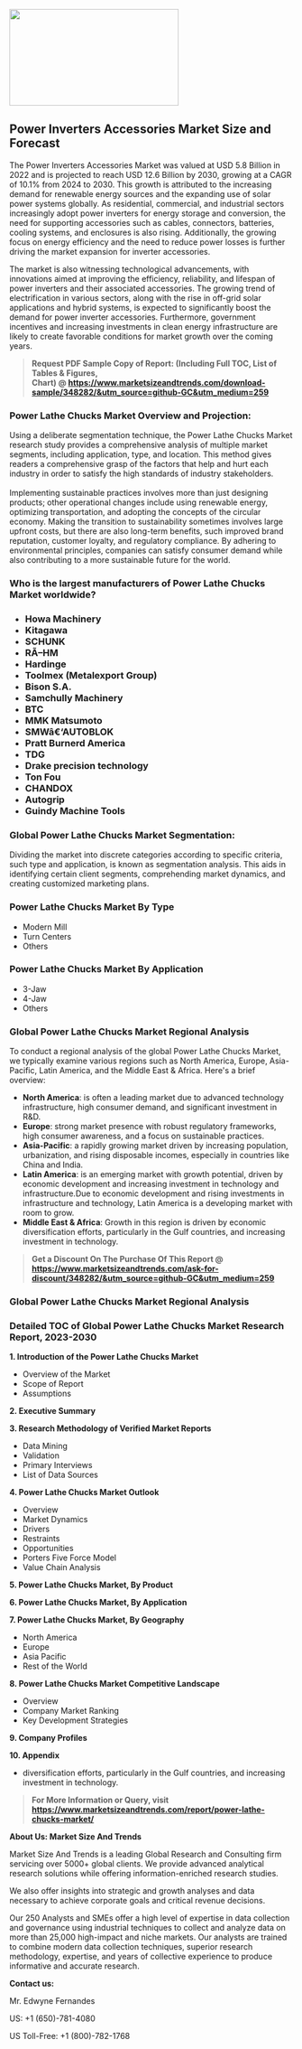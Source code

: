 <p><img class="alignnone size-medium wp-image-20088" src="https://ffe5etoiles.com/wp-content/uploads/2024/12/MST1-300x171.png" alt="" width="300" height="171" /></p><h2>Power Inverters Accessories Market Size and Forecast</h2><p>The Power Inverters Accessories Market was valued at USD 5.8 Billion in 2022 and is projected to reach USD 12.6 Billion by 2030, growing at a CAGR of 10.1% from 2024 to 2030. This growth is attributed to the increasing demand for renewable energy sources and the expanding use of solar power systems globally. As residential, commercial, and industrial sectors increasingly adopt power inverters for energy storage and conversion, the need for supporting accessories such as cables, connectors, batteries, cooling systems, and enclosures is also rising. Additionally, the growing focus on energy efficiency and the need to reduce power losses is further driving the market expansion for inverter accessories.</p><p>The market is also witnessing technological advancements, with innovations aimed at improving the efficiency, reliability, and lifespan of power inverters and their associated accessories. The growing trend of electrification in various sectors, along with the rise in off-grid solar applications and hybrid systems, is expected to significantly boost the demand for power inverter accessories. Furthermore, government incentives and increasing investments in clean energy infrastructure are likely to create favorable conditions for market growth over the coming years.</p></p><blockquote id="" class=""><strong>Request PDF Sample Copy of Report: (Including Full TOC, List of Tables &amp; Figures, Chart)&nbsp;@&nbsp;<strong><a href="https://www.marketsizeandtrends.com/download-sample/348282/&utm_source=github-GC&utm_medium=259" target="_blank">https://www.marketsizeandtrends.com/download-sample/348282/&utm_source=github-GC&utm_medium=259</a></strong></strong></blockquote><h3 id="" class="">Power Lathe Chucks Market&nbsp;Overview and Projection:</h3><p id="" class="">Using a deliberate segmentation technique, the Power Lathe Chucks Market research study provides a comprehensive analysis of multiple market segments, including application, type, and location. This method gives readers a comprehensive grasp of the factors that help and hurt each industry in order to satisfy the high standards of industry stakeholders. <br /> <br />Implementing sustainable practices involves more than just designing products; other operational changes include using renewable energy, optimizing transportation, and adopting the concepts of the circular economy. Making the transition to sustainability sometimes involves large upfront costs, but there are also long-term benefits, such improved brand reputation, customer loyalty, and regulatory compliance. By adhering to environmental principles, companies can satisfy consumer demand while also contributing to a more sustainable future for the world.</p><h3 id="" class="">Who is the largest manufacturers of&nbsp;Power Lathe Chucks Market worldwide?</h3><h3 class=""><p><ul><li>Howa Machinery </li><li> Kitagawa </li><li> SCHUNK </li><li> RÃ–HM </li><li> Hardinge </li><li> Toolmex (Metalexport Group) </li><li> Bison S.A. </li><li> Samchully Machinery </li><li> BTC </li><li> MMK Matsumoto </li><li> SMWâ€‘AUTOBLOK </li><li> Pratt Burnerd America </li><li> TDG </li><li> Drake precision technology </li><li> Ton Fou </li><li> CHANDOX </li><li> Autogrip </li><li> Guindy Machine Tools</li></ul></p></h3><h3 id="" class="">Global&nbsp;Power Lathe Chucks Market Segmentation:</h3><p id="" class="">Dividing the market into discrete categories according to specific criteria, such type and application, is known as segmentation analysis. This aids in identifying certain client segments, comprehending market dynamics, and creating customized marketing plans.</p><h3 id="" class="">Power Lathe Chucks Market&nbsp;By Type</h3><p><p><ul><li>Modern Mill</li><li> Turn Centers</li><li> Others</p></li></ul></p></p><h3 id="" class="">Power Lathe Chucks Market&nbsp;By Application</h3><p class=""><p><ul><li>3-Jaw</li><li> 4-Jaw</li><li> Others</li></ul></p></p><h3 id="" class="">Global Power Lathe Chucks Market Regional Analysis</h3><p id="" class="">To conduct a regional analysis of the global Power Lathe Chucks Market, we typically examine various regions such as North America, Europe, Asia-Pacific, Latin America, and the Middle East &amp; Africa. Here's a brief overview:</p><ul><li><strong>North America</strong>: is often a leading market due to advanced technology infrastructure, high consumer demand, and significant investment in R&amp;D.</li><li><strong>Europe</strong>: strong market presence with robust regulatory frameworks, high consumer awareness, and a focus on sustainable practices.</li><li><strong>Asia-Pacific</strong>: a rapidly growing market driven by increasing population, urbanization, and rising disposable incomes, especially in countries like China and India.</li><li><strong>Latin America</strong>: is an emerging market with growth potential, driven by economic development and increasing investment in technology and infrastructure.Due to economic development and rising investments in infrastructure and technology, Latin America is a developing market with room to grow.</li><li><strong>Middle East &amp; Africa</strong>: Growth in this region is driven by economic diversification efforts, particularly in the Gulf countries, and increasing investment in technology.</li></ul><blockquote id="" class=""><strong>Get a Discount On The Purchase Of This Report @ <strong><a href="https://www.marketsizeandtrends.com/ask-for-discount/348282/&utm_source=github-GC&utm_medium=259" target="_blank">https://www.marketsizeandtrends.com/ask-for-discount/348282/&utm_source=github-GC&utm_medium=259</a></strong></strong></blockquote><h3 id="" class="">Global Power Lathe Chucks Market Regional Analysis</h3><h3 id="" class="">Detailed TOC of Global Power Lathe Chucks Market Research Report, 2023-2030</h3><p id="" class=""><strong>1. Introduction of the Power Lathe Chucks Market</strong></p><ul><li>Overview of the Market</li><li>Scope of Report</li><li>Assumptions</li></ul><p id="" class=""><strong>2. Executive Summary</strong></p><p id="" class=""><strong>3. Research Methodology of Verified Market Reports</strong></p><ul><li>Data Mining</li><li>Validation</li><li>Primary Interviews</li><li>List of Data Sources</li></ul><p id="" class=""><strong>4. Power Lathe Chucks Market Outlook</strong></p><ul><li>Overview</li><li>Market Dynamics</li><li>Drivers</li><li>Restraints</li><li>Opportunities</li><li>Porters Five Force Model</li><li>Value Chain Analysis</li></ul><p id="" class=""><strong>5. Power Lathe Chucks Market, By Product</strong></p><p id="" class=""><strong>6. Power Lathe Chucks Market, By Application</strong></p><p id="" class=""><strong>7. Power Lathe Chucks Market, By Geography</strong></p><ul><li>North America</li><li>Europe</li><li>Asia Pacific</li><li>Rest of the World</li></ul><p id="" class=""><strong>8. Power Lathe Chucks Market Competitive Landscape</strong></p><ul><li>Overview</li><li>Company Market Ranking</li><li>Key Development Strategies</li></ul><p id="" class=""><strong>9. Company Profiles</strong></p><p id="" class=""><strong>10. Appendix</strong></p><ul><li>diversification efforts, particularly in the Gulf countries, and increasing investment in technology.</li></ul><blockquote id="" class=""><strong>For More Information or Query, visit <strong><strong><a href="https://www.marketsizeandtrends.com/report/power-lathe-chucks-market/" target="_blank">https://www.marketsizeandtrends.com/report/power-lathe-chucks-market/</a></strong></strong></strong></blockquote><p id="" class=""><strong>About Us: Market Size And Trends</strong></p><p id="" class="">Market Size And Trends is a leading Global Research and Consulting firm servicing over 5000+ global clients. We provide advanced analytical research solutions while offering information-enriched research studies.</p><p id="" class="">We also offer insights into strategic and growth analyses and data necessary to achieve corporate goals and critical revenue decisions.</p><p id="" class="">Our 250 Analysts and SMEs offer a high level of expertise in data collection and governance using industrial techniques to collect and analyze data on more than 25,000 high-impact and niche markets. Our analysts are trained to combine modern data collection techniques, superior research methodology, expertise, and years of collective experience to produce informative and accurate research.</p><p id="" class=""><strong>Contact us:</strong></p><p id="" class="">Mr. Edwyne Fernandes</p><p id="" class="">US: +1 (650)-781-4080</p><p id="" class="">US Toll-Free: +1 (800)-782-1768</p>
